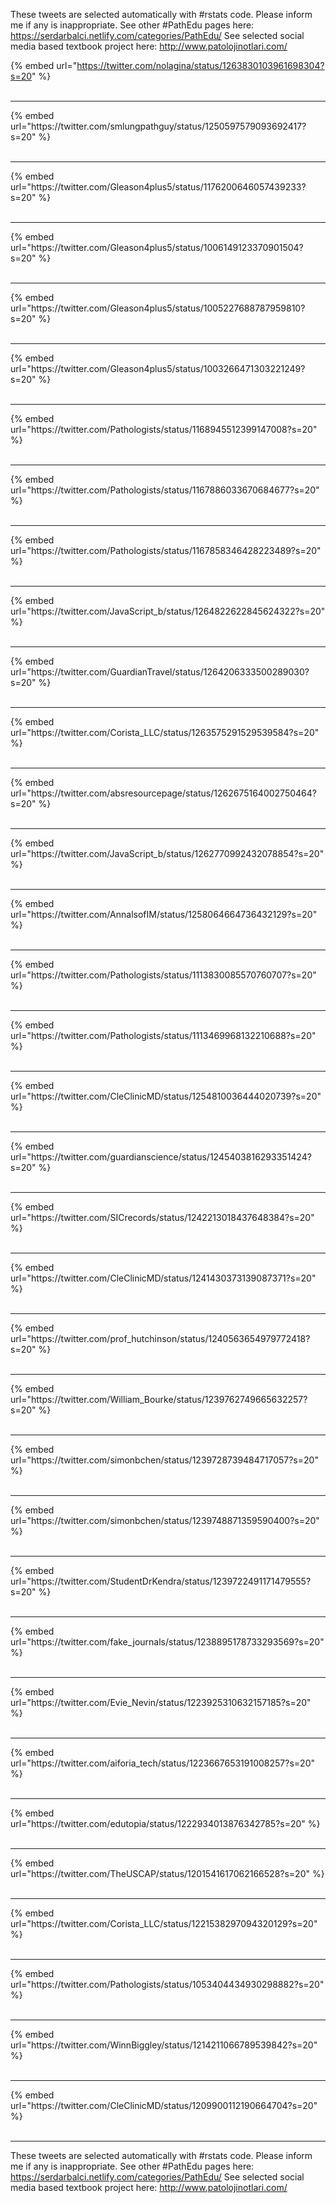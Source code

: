 

These tweets are selected automatically with #rstats code. Please inform me if any is inappropriate.
See other #PathEdu pages here: https://serdarbalci.netlify.com/categories/PathEdu/ 
See selected social media based textbook project here: http://www.patolojinotlari.com/

{% embed url="https://twitter.com/nolagina/status/1263830103961698304?s=20" %}<br>
<br>
<hr>
{% embed url="https://twitter.com/smlungpathguy/status/1250597579093692417?s=20" %}<br>
<br>
<hr>
{% embed url="https://twitter.com/Gleason4plus5/status/1176200646057439233?s=20" %}<br>
<br>
<hr>
{% embed url="https://twitter.com/Gleason4plus5/status/1006149123370901504?s=20" %}<br>
<br>
<hr>
{% embed url="https://twitter.com/Gleason4plus5/status/1005227688787959810?s=20" %}<br>
<br>
<hr>
{% embed url="https://twitter.com/Gleason4plus5/status/1003266471303221249?s=20" %}<br>
<br>
<hr>
{% embed url="https://twitter.com/Pathologists/status/1168945512399147008?s=20" %}<br>
<br>
<hr>
{% embed url="https://twitter.com/Pathologists/status/1167886033670684677?s=20" %}<br>
<br>
<hr>
{% embed url="https://twitter.com/Pathologists/status/1167858346428223489?s=20" %}<br>
<br>
<hr>
{% embed url="https://twitter.com/JavaScript_b/status/1264822622845624322?s=20" %}<br>
<br>
<hr>
{% embed url="https://twitter.com/GuardianTravel/status/1264206333500289030?s=20" %}<br>
<br>
<hr>
{% embed url="https://twitter.com/Corista_LLC/status/1263575291529539584?s=20" %}<br>
<br>
<hr>
{% embed url="https://twitter.com/absresourcepage/status/1262675164002750464?s=20" %}<br>
<br>
<hr>
{% embed url="https://twitter.com/JavaScript_b/status/1262770992432078854?s=20" %}<br>
<br>
<hr>
{% embed url="https://twitter.com/AnnalsofIM/status/1258064664736432129?s=20" %}<br>
<br>
<hr>
{% embed url="https://twitter.com/Pathologists/status/1113830085570760707?s=20" %}<br>
<br>
<hr>
{% embed url="https://twitter.com/Pathologists/status/1113469968132210688?s=20" %}<br>
<br>
<hr>
{% embed url="https://twitter.com/CleClinicMD/status/1254810036444020739?s=20" %}<br>
<br>
<hr>
{% embed url="https://twitter.com/guardianscience/status/1245403816293351424?s=20" %}<br>
<br>
<hr>
{% embed url="https://twitter.com/SICrecords/status/1242213018437648384?s=20" %}<br>
<br>
<hr>
{% embed url="https://twitter.com/CleClinicMD/status/1241430373139087371?s=20" %}<br>
<br>
<hr>
{% embed url="https://twitter.com/prof_hutchinson/status/1240563654979772418?s=20" %}<br>
<br>
<hr>
{% embed url="https://twitter.com/William_Bourke/status/1239762749665632257?s=20" %}<br>
<br>
<hr>
{% embed url="https://twitter.com/simonbchen/status/1239728739484717057?s=20" %}<br>
<br>
<hr>
{% embed url="https://twitter.com/simonbchen/status/1239748871359590400?s=20" %}<br>
<br>
<hr>
{% embed url="https://twitter.com/StudentDrKendra/status/1239722491171479555?s=20" %}<br>
<br>
<hr>
{% embed url="https://twitter.com/fake_journals/status/1238895178733293569?s=20" %}<br>
<br>
<hr>
{% embed url="https://twitter.com/Evie_Nevin/status/1223925310632157185?s=20" %}<br>
<br>
<hr>
{% embed url="https://twitter.com/aiforia_tech/status/1223667653191008257?s=20" %}<br>
<br>
<hr>
{% embed url="https://twitter.com/edutopia/status/1222934013876342785?s=20" %}<br>
<br>
<hr>
{% embed url="https://twitter.com/TheUSCAP/status/1201541617062166528?s=20" %}<br>
<br>
<hr>
{% embed url="https://twitter.com/Corista_LLC/status/1221538297094320129?s=20" %}<br>
<br>
<hr>
{% embed url="https://twitter.com/Pathologists/status/1053404434930298882?s=20" %}<br>
<br>
<hr>
{% embed url="https://twitter.com/WinnBiggley/status/1214211066789539842?s=20" %}<br>
<br>
<hr>
{% embed url="https://twitter.com/CleClinicMD/status/1209900112190664704?s=20" %}<br>
<br>
<hr>


These tweets are selected automatically with #rstats code. Please inform me if any is inappropriate.
See other #PathEdu pages here: https://serdarbalci.netlify.com/categories/PathEdu/ 
See selected social media based textbook project here: http://www.patolojinotlari.com/
